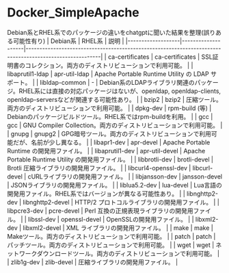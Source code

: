 # Docker_SimpleApache

Debian系とRHEL系でのパッケージの違いをchatgptに聞いた結果を整理(誤りある可能性有り)
| Debian系           | RHEL系              | 説明                                                                                                      |
|-------------------|--------------------|---------------------------------------------------------------------------------------------------------|
| ca-certificates   | ca-certificates    | SSL証明書のコレクション。両方のディストリビューションで利用可能。                                                  |
| libaprutil1-ldap  | apr-util-ldap      | Apache Portable Runtime Utility の LDAP サポート。                                                              |
| libldap-common    | -                  | Debian系のLDAPライブラリ関連のパッケージ。RHEL系には直接の対応パッケージはないが、openldap, openldap-clients, openldap-serversなどが関連する可能性あり。  |
| bzip2             | bzip2              | 圧縮ツール。両方のディストリビューションで利用可能。                                                                   |
| dpkg-dev          | rpm-build (等)     | Debianのパッケージビルドツール。RHEL系ではrpm-buildを利用。                                                       |
| gcc               | gcc                | GNU Compiler Collection。両方のディストリビューションで利用可能。                                                        |
| gnupg             | gnupg2             | GPG暗号ツール。両方のディストリビューションで利用可能だが、名前が少し異なる。                                                |
| libapr1-dev       | apr-devel          | Apache Portable Runtime の開発用ファイル。                                                                        |
| libaprutil1-dev   | apr-util-devel     | Apache Portable Runtime Utility の開発用ファイル。                                                                  |
| libbrotli-dev     | brotli-devel       | Brotli 圧縮ライブラリの開発用ファイル。                                                                              |
| libcurl4-openssl-dev | libcurl-devel  | cURLライブラリの開発用ファイル。                                                                                   |
| libjansson-dev    | jansson-devel      | JSONライブラリの開発用ファイル。                                                                                     |
| liblua5.2-dev     | lua-devel          | Lua言語の開発用ファイル。RHEL系ではバージョンが異なる可能性あり。                                                           |
| libnghttp2-dev    | libnghttp2-devel   | HTTP/2 プロトコルライブラリの開発用ファイル。                                                                        |
| libpcre3-dev      | pcre-devel         | Perl 互換の正規表現ライブラリの開発用ファイル。                                                                       |
| libssl-dev        | openssl-devel      | OpenSSLの開発用ファイル。                                                                                         |
| libxml2-dev       | libxml2-devel      | XML ライブラリの開発用ファイル。                                                                                    |
| make              | make               | Makeツール。両方のディストリビューションで利用可能。                                                                      |
| patch             | patch              | パッチツール。両方のディストリビューションで利用可能。                                                                     |
| wget              | wget               | ネットワークダウンロードツール。両方のディストリビューションで利用可能。                                                     |
| zlib1g-dev        | zlib-devel         | 圧縮ライブラリの開発用ファイル。                                                                                          |

